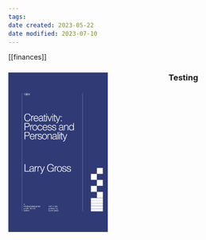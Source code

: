 ```yaml
---
tags: 
date created: 2023-05-22
date modified: 2023-07-10
---
```


[[finances]]

<center><h3><a href="https://mediastudies.press"><img src="https://github.com/mediastudiespress/singles/raw/master/public_domain/gross-1964/cover/gross-1964-front-cover-640-1024-png.png" alt="Cover" style="float:left;width:200px;" /></a> Testing </h3></center>
